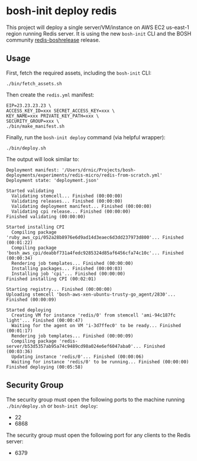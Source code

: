 bosh-init deploy redis
======================

This project will deploy a single server/VM/instance on AWS EC2 us-east-1 region running Redis server. It is using the new `bosh-init` CLI and the BOSH community [redis-boshrelease](https://github.com/cloudfoundry-community/redis-boshrelease) release.

Usage
-----

First, fetch the required assets, including the `bosh-init` CLI:

```
./bin/fetch_assets.sh
```

Then create the `redis.yml` manifest:

```
EIP=23.23.23.23 \
ACCESS_KEY_ID=xxx SECRET_ACCESS_KEY=xxx \
KEY_NAME=xxx PRIVATE_KEY_PATH=xxx \
SECURITY_GROUP=xxx \
./bin/make_manifest.sh
```

Finally, run the `bosh-init deploy` command (via helpful wrapper):

```
./bin/deploy.sh
```

The output will look similar to:

```
Deployment manifest: '/Users/drnic/Projects/bosh-deployments/experiments/redis-micro/redis-from-scratch.yml'
Deployment state: 'deployment.json'

Started validating
  Validating stemcell... Finished (00:00:00)
  Validating releases... Finished (00:00:00)
  Validating deployment manifest... Finished (00:00:00)
  Validating cpi release... Finished (00:00:00)
Finished validating (00:00:00)

Started installing CPI
  Compiling package 'ruby_aws_cpi/052a28b8976e6d9ad14d3eaec6d3dd237973d800'... Finished (00:01:22)
  Compiling package 'bosh_aws_cpi/deabbf731a4fedc9285324d85af6456cfa74c10c'... Finished (00:00:34)
  Rendering job templates... Finished (00:00:00)
  Installing packages... Finished (00:00:03)
  Installing job 'cpi'... Finished (00:00:00)
Finished installing CPI (00:02:01)

Starting registry... Finished (00:00:00)
Uploading stemcell 'bosh-aws-xen-ubuntu-trusty-go_agent/2830'... Finished (00:00:09)

Started deploying
  Creating VM for instance 'redis/0' from stemcell 'ami-94c187fc light'... Finished (00:00:47)
  Waiting for the agent on VM 'i-3d7ffec0' to be ready... Finished (00:01:17)
  Rendering job templates... Finished (00:00:09)
  Compiling package 'redis-server/b53d5357ab95a74c9489cd98a024e6ef6047aba0'... Finished (00:03:36)
  Updating instance 'redis/0'... Finished (00:00:06)
  Waiting for instance 'redis/0' to be running... Finished (00:00:00)
Finished deploying (00:05:58)
```

Security Group
--------------

The security group must open the following ports to the machine running `./bin/deploy.sh` or `bosh-init deploy`:

-	22
-	6868

The security group must open the following port for any clients to the Redis server:

-	6379
